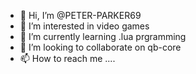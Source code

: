 - 👋 Hi, I’m @PETER-PARKER69
- 👀 I’m interested in video games
- 🌱 I’m currently learning .lua prgramming
- 💞️ I’m looking to collaborate on qb-core
- 📫 How to reach me ....

<!---
PETER-PARKER69/PETER-PARKER69 is a ✨ special ✨ repository because its `README.md` (this file) appears on your GitHub profile.
You can click the Preview link to take a look at your changes.
--->
